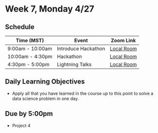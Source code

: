 # Week 7, Monday 4/27

## Schedule
| Time (MST)                  | Event                             | Zoom Link                                    |
|-----------------------|-----------------------------------|----------------------------------------------|
| 9:00am - 10:00am | Introduce Hackathon | [Local Room](https://generalassembly.zoom.us/j/4539501986?pwd=NVZoQ2s1NXRZckVoc0RkQ2NTbCs1Zz09) |
| 10:00am - 4:30pm | Hackathon | [Local Room](https://generalassembly.zoom.us/j/4539501986?pwd=NVZoQ2s1NXRZckVoc0RkQ2NTbCs1Zz09)  |
| 4:30pm - 5:00pm  | Lightning Talks | [Local Room](https://generalassembly.zoom.us/j/4539501986?pwd=NVZoQ2s1NXRZckVoc0RkQ2NTbCs1Zz09)   |

## Daily Learning Objectives
- Apply all that you have learned in the course up to this point to solve a data science problem in one day.

## Due by 5:00pm
- Project 4
